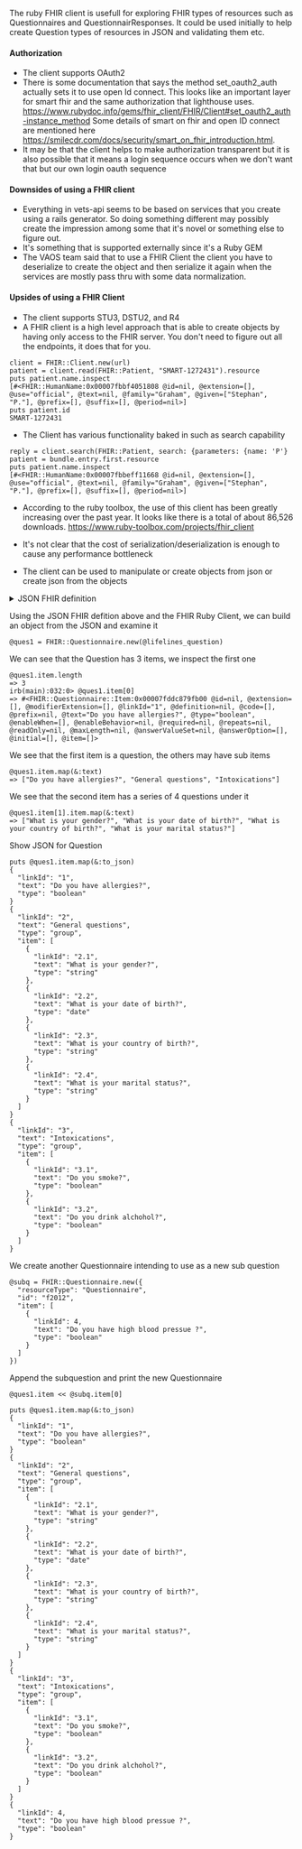 
The ruby FHIR client is usefull for exploring FHIR types of resources such as Questionnaires and QuestionnairResponses. It could be used initially to help create Question types of resources in JSON and validating them etc.

#### Authorization

- The client supports OAuth2
- There is some documentation that says the method set_oauth2_auth actually sets it to use open Id connect. This looks like an important layer for smart fhir and the same authorization that lighthouse uses. https://www.rubydoc.info/gems/fhir_client/FHIR/Client#set_oauth2_auth-instance_method Some details of smart on fhir and open ID connect are mentioned here https://smilecdr.com/docs/security/smart_on_fhir_introduction.html. 
- It may be that the client helps to make authorization transparent but it is also possible that it means a login sequence occurs when we don't want that but our own login oauth sequence


#### Downsides of using a FHIR client

- Everything in vets-api seems to be based on services that you create using a rails generator. So doing something different may possibly create the impression among some that it's novel or something else to figure out. 
- It's something that is supported externally since it's a Ruby GEM
- The VAOS team said that to use a FHIR Client the client you have to deserialize to create the object and then serialize it again when the services are mostly pass thru with some data normalization.

#### Upsides of using a FHIR Client
- The client supports STU3, DSTU2, and R4
- A FHIR client is a high level approach that is able to create objects by having only access to the FHIR server. You don't need to figure out all the endpoints, it does that for you.
```
client = FHIR::Client.new(url)
patient = client.read(FHIR::Patient, "SMART-1272431").resource
puts patient.name.inspect
[#<FHIR::HumanName:0x00007fbbf4051808 @id=nil, @extension=[], @use="official", @text=nil, @family="Graham", @given=["Stephan", "P."], @prefix=[], @suffix=[], @period=nil>]
puts patient.id
SMART-1272431
```
- The Client has various functionality baked in such as search capability
```
reply = client.search(FHIR::Patient, search: {parameters: {name: 'P'}
patient = bundle.entry.first.resource
puts patient.name.inspect
[#<FHIR::HumanName:0x00007fbbeff11668 @id=nil, @extension=[], @use="official", @text=nil, @family="Graham", @given=["Stephan", "P."], @prefix=[], @suffix=[], @period=nil>]
```
- According to the ruby toolbox, the use of this client has been greatly increasing over the past year. It looks like there is a total of about 86,526 downloads. https://www.ruby-toolbox.com/projects/fhir_client

- It's not clear that the cost of serialization/deserialization is enough to cause any performance bottleneck

- The client can be used to manipulate or create objects from json or create json from the objects

<details>
  <summary>JSON FHIR definition</summary>
  
```
require 'fhir_client'

@lifelines_question = 

# https://www.hl7.org/fhir/questionnaire-example-f201-lifelines.json.html

{
  "resourceType": "Questionnaire",
  "id": "f201",
  "text": {
    "status": "generated",
    "div": "<div xmlns=\"http://www.w3.org/1999/xhtml\">\n      <pre>Lifelines Questionnaire 1 part 1\n  1. Do you have allergies?\n  2. General Questions:\n    2.a) What is your gender?\n    2.b) What is your date of birth?\n    2.c) What is your country of birth?\n    2.d) What is your marital status?\n    3. Intoxications:\n      3.a) Do you smoke?\n      3.b) Do you drink alcohol?</pre>\n    </div>"
  },
  "url": "http://none.hl7.org/fhir/Questionnaire/f201/xxx",
  "status": "active",
  "subjectType": [
    "Patient"
  ],
  "date": "2010",
  "code": [
    {
      "system": "http://none.example.org/system/code/lifelines/nl",
      "code": "VL 1-1, 18-65_1.2.2",
      "display": "Lifelines Questionnaire 1 part 1"
    }
  ],
  "item": [
    {
      "linkId": "1",
      "text": "Do you have allergies?",
      "type": "boolean"
    },
    {
      "linkId": "2",
      "text": "General questions",
      "type": "group",
      "item": [
        {
          "linkId": "2.1",
          "text": "What is your gender?",
          "type": "string"
        },
        {
          "linkId": "2.2",
          "text": "What is your date of birth?",
          "type": "date"
        },
        {
          "linkId": "2.3",
          "text": "What is your country of birth?",
          "type": "string"
        },
        {
          "linkId": "2.4",
          "text": "What is your marital status?",
          "type": "string"
        }
      ]
    },
    {
      "linkId": "3",
      "text": "Intoxications",
      "type": "group",
      "item": [
        {
          "linkId": "3.1",
          "text": "Do you smoke?",
          "type": "boolean"
        },
        {
          "linkId": "3.2",
          "text": "Do you drink alchohol?",
          "type": "boolean"
        }
      ]
    }
  ]
}
```
</details>

Using the JSON FHIR defition above and the FHIR Ruby Client, we can build an object from the JSON and examine it

```
@ques1 = FHIR::Questionnaire.new(@lifelines_question)
```

We can see that the Question has 3 items, we inspect the first one
```
@ques1.item.length
=> 3
irb(main):032:0> @ques1.item[0]
=> #<FHIR::Questionnaire::Item:0x00007fddc879fb00 @id=nil, @extension=[], @modifierExtension=[], @linkId="1", @definition=nil, @code=[], @prefix=nil, @text="Do you have allergies?", @type="boolean", @enableWhen=[], @enableBehavior=nil, @required=nil, @repeats=nil, @readOnly=nil, @maxLength=nil, @answerValueSet=nil, @answerOption=[], @initial=[], @item=[]>
```

We see that the first item is a question, the others may have sub items
```
@ques1.item.map(&:text)
=> ["Do you have allergies?", "General questions", "Intoxications"]
```

We see that the second item has a series of 4 questions under it
```
@ques1.item[1].item.map(&:text)
=> ["What is your gender?", "What is your date of birth?", "What is your country of birth?", "What is your marital status?"]
```

Show JSON for Question
```
puts @ques1.item.map(&:to_json)
{
  "linkId": "1",
  "text": "Do you have allergies?",
  "type": "boolean"
}
{
  "linkId": "2",
  "text": "General questions",
  "type": "group",
  "item": [
    {
      "linkId": "2.1",
      "text": "What is your gender?",
      "type": "string"
    },
    {
      "linkId": "2.2",
      "text": "What is your date of birth?",
      "type": "date"
    },
    {
      "linkId": "2.3",
      "text": "What is your country of birth?",
      "type": "string"
    },
    {
      "linkId": "2.4",
      "text": "What is your marital status?",
      "type": "string"
    }
  ]
}
{
  "linkId": "3",
  "text": "Intoxications",
  "type": "group",
  "item": [
    {
      "linkId": "3.1",
      "text": "Do you smoke?",
      "type": "boolean"
    },
    {
      "linkId": "3.2",
      "text": "Do you drink alchohol?",
      "type": "boolean"
    }
  ]
}
```


We create another Questionnaire intending to use as a new sub question
```
@subq = FHIR::Questionnaire.new({
  "resourceType": "Questionnaire",
  "id": "f2012",
  "item": [
    {
      "linkId": 4,
      "text": "Do you have high blood pressue ?",
      "type": "boolean"
    }
  ]
})  
```

Append the subquestion and print the new Questionnaire
```
@ques1.item << @subq.item[0]

puts @ques1.item.map(&:to_json)
{
  "linkId": "1",
  "text": "Do you have allergies?",
  "type": "boolean"
}
{
  "linkId": "2",
  "text": "General questions",
  "type": "group",
  "item": [
    {
      "linkId": "2.1",
      "text": "What is your gender?",
      "type": "string"
    },
    {
      "linkId": "2.2",
      "text": "What is your date of birth?",
      "type": "date"
    },
    {
      "linkId": "2.3",
      "text": "What is your country of birth?",
      "type": "string"
    },
    {
      "linkId": "2.4",
      "text": "What is your marital status?",
      "type": "string"
    }
  ]
}
{
  "linkId": "3",
  "text": "Intoxications",
  "type": "group",
  "item": [
    {
      "linkId": "3.1",
      "text": "Do you smoke?",
      "type": "boolean"
    },
    {
      "linkId": "3.2",
      "text": "Do you drink alchohol?",
      "type": "boolean"
    }
  ]
}
{
  "linkId": 4,
  "text": "Do you have high blood pressue ?",
  "type": "boolean"
}

```




